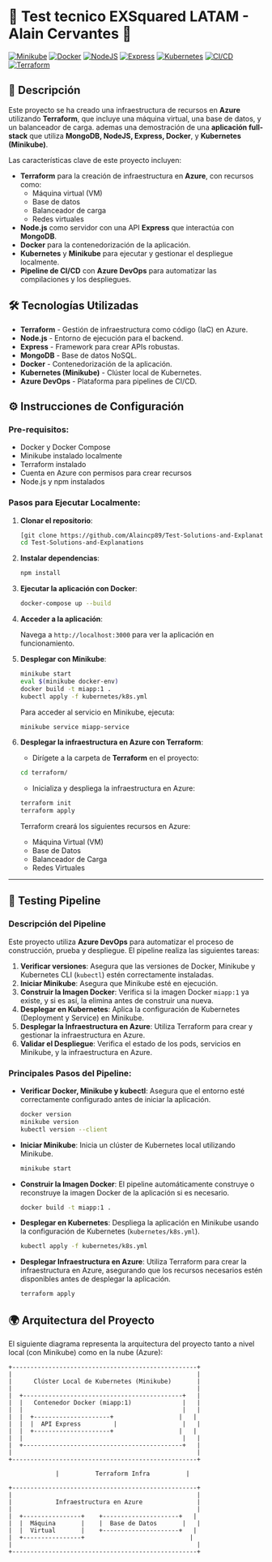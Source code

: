 # 🚀 Test tecnico EXSquared LATAM - Alain Cervantes 🚀

[![Minikube](https://img.shields.io/badge/Minikube-v1.26-blue)](https://minikube.sigs.k8s.io/docs/) 
[![Docker](https://img.shields.io/badge/Docker-20.10.8-blue)](https://www.docker.com/products/docker-desktop)
[![NodeJS](https://img.shields.io/badge/NodeJS-v14.17-green)](https://nodejs.org/en/)
[![Express](https://img.shields.io/badge/Express-v4.17.1-lightgrey)](https://expressjs.com/)
[![Kubernetes](https://img.shields.io/badge/Kubernetes-v1.21-blue)](https://kubernetes.io/)
[![CI/CD](https://img.shields.io/badge/CI--CD-AzureDevOps-blueviolet)](https://azure.microsoft.com/en-us/services/devops/)
[![Terraform](https://img.shields.io/badge/Terraform-v1.3.7-623ce4)](https://www.terraform.io/)

## 🌟 Descripción

Este proyecto se ha creado una infraestructura de recursos en **Azure** utilizando **Terraform**, que incluye una máquina virtual, una base de datos, y un balanceador de carga. ademas una demostración de una **aplicación full-stack** que utiliza **MongoDB, NodeJS, Express, Docker**, y **Kubernetes (Minikube)**. 

Las características clave de este proyecto incluyen:

- **Terraform** para la creación de infraestructura en **Azure**, con recursos como:
  - Máquina virtual (VM)
  - Base de datos
  - Balanceador de carga
  - Redes virtuales
- **Node.js** como servidor con una API **Express** que interactúa con **MongoDB**.
- **Docker** para la contenedorización de la aplicación.
- **Kubernetes** y **Minikube** para ejecutar y gestionar el despliegue localmente.
- **Pipeline de CI/CD** con **Azure DevOps** para automatizar las compilaciones y los despliegues.

## 🛠 Tecnologías Utilizadas

- **Terraform** - Gestión de infraestructura como código (IaC) en Azure.
- **Node.js** - Entorno de ejecución para el backend.
- **Express** - Framework para crear APIs robustas.
- **MongoDB** - Base de datos NoSQL.
- **Docker** - Contenedorización de la aplicación.
- **Kubernetes (Minikube)** - Clúster local de Kubernetes.
- **Azure DevOps** - Plataforma para pipelines de CI/CD.

## ⚙️ Instrucciones de Configuración

### Pre-requisitos:

- Docker y Docker Compose
- Minikube instalado localmente
- Terraform instalado
- Cuenta en Azure con permisos para crear recursos
- Node.js y npm instalados

### Pasos para Ejecutar Localmente:

1. **Clonar el repositorio**:

    ```bash
    [git clone https://github.com/Alaincp89/Test-Solutions-and-Explanations.git)
    cd Test-Solutions-and-Explanations
    ```

2. **Instalar dependencias**:

    ```bash
    npm install
    ```

3. **Ejecutar la aplicación con Docker**:

    ```bash
    docker-compose up --build
    ```

4. **Acceder a la aplicación**:

    Navega a `http://localhost:3000` para ver la aplicación en funcionamiento.

5. **Desplegar con Minikube**:

    ```bash
    minikube start
    eval $(minikube docker-env)
    docker build -t miapp:1 .
    kubectl apply -f kubernetes/k8s.yml
    ```

    Para acceder al servicio en Minikube, ejecuta:

    ```bash
    minikube service miapp-service
    ```

6. **Desplegar la infraestructura en Azure con Terraform**:

    - Dirígete a la carpeta de **Terraform** en el proyecto:

    ```bash
    cd terraform/
    ```

    - Inicializa y despliega la infraestructura en Azure:

    ```bash
    terraform init
    terraform apply
    ```

    Terraform creará los siguientes recursos en Azure:
    - Máquina Virtual (VM)
    - Base de Datos
    - Balanceador de Carga
    - Redes Virtuales

---

## 🧪 Testing Pipeline

### Descripción del Pipeline

Este proyecto utiliza **Azure DevOps** para automatizar el proceso de construcción, prueba y despliegue. El pipeline realiza las siguientes tareas:

1. **Verificar versiones**: Asegura que las versiones de Docker, Minikube y Kubernetes CLI (`kubectl`) estén correctamente instaladas.
2. **Iniciar Minikube**: Asegura que Minikube esté en ejecución.
3. **Construir la Imagen Docker**: Verifica si la imagen Docker `miapp:1` ya existe, y si es así, la elimina antes de construir una nueva.
4. **Desplegar en Kubernetes**: Aplica la configuración de Kubernetes (Deployment y Service) en Minikube.
5. **Desplegar la Infraestructura en Azure**: Utiliza Terraform para crear y gestionar la infraestructura en Azure.
6. **Validar el Despliegue**: Verifica el estado de los pods, servicios en Minikube, y la infraestructura en Azure.

### Principales Pasos del Pipeline:

- **Verificar Docker, Minikube y kubectl**:
    Asegura que el entorno esté correctamente configurado antes de iniciar la aplicación.

    ```bash
    docker version
    minikube version
    kubectl version --client
    ```

- **Iniciar Minikube**:
    Inicia un clúster de Kubernetes local utilizando Minikube.

    ```bash
    minikube start
    ```

- **Construir la Imagen Docker**:
    El pipeline automáticamente construye o reconstruye la imagen Docker de la aplicación si es necesario.

    ```bash
    docker build -t miapp:1 .
    ```

- **Desplegar en Kubernetes**:
    Despliega la aplicación en Minikube usando la configuración de Kubernetes (`kubernetes/k8s.yml`).

    ```bash
    kubectl apply -f kubernetes/k8s.yml
    ```

- **Desplegar Infraestructura en Azure**:
    Utiliza Terraform para crear la infraestructura en Azure, asegurando que los recursos necesarios estén disponibles antes de desplegar la aplicación.

    ```bash
    terraform apply
    ```

## 🌍 Arquitectura del Proyecto

El siguiente diagrama representa la arquitectura del proyecto tanto a nivel local (con Minikube) como en la nube (Azure):

```plaintext
+---------------------------------------------------+
|                                                   |
|      Clúster Local de Kubernetes (Minikube)       |
|                                                   |
|  +--------------------------------------------+   |
|  |   Contenedor Docker (miapp:1)              |   |
|  |                                            |   |
|  |  +---------------------+                  |   |
|  |  |  API Express         |                  |   |
|  |  +---------------------+                  |   |
|  |                                            |   |
|  +--------------------------------------------+   |
|                                                   |
+---------------------------------------------------+

             |          Terraform Infra          |

+---------------------------------------------------+
|                                                   |
|            Infraestructura en Azure               |
|                                                   |
|  +----------------+    +---------------------+   |
|  |  Máquina       |    |  Base de Datos       |   |
|  |  Virtual       |    +---------------------+   |
|  +----------------+                             |
|                                                   |
+---------------------------------------------------+

